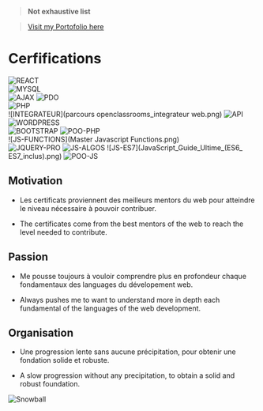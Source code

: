 > **Not exhaustive list**

> [Visit my Portofolio here](https://projets.neworldwebsites.fr/)

# Cerfifications

![REACT](react_openclassroom_5921293698.png)  
![MYSQL](The_Ultimate_MySQL_Bootcamp_Go_from_SQL_Beginner_to_Expert.png)  
![AJAX](AJAX_Lets_build_a_COOL_project_Edwin.png)
![PDO](PHP_with_PDO_ULTIMATE_Crash_Course.png)  
![PHP](PHP_for_Beginners-Become_a_PHP_Master.png)  
![INTEGRATEUR](parcours openclassrooms_integrateur web.png)
![API](openclassrooms_utilisez-des-api-rest-dans-vos-projets-web.png)  
![WORDPRESS](openclassrooms_propulsez-votre-site-avec-wordpress.png)  
![BOOTSTRAP](openclassrooms_prenez-en-main-bootstrap.png)
![POO-PHP](Object_Oriented_PHP_MVC_Traversy.png)  
![JS-FUNCTIONS](Master Javascript Functions.png)  
![JQUERY-PRO](Maîtrise_jQuery_Comme_un_Pro_Guide_Complet.png)
![JS-ALGOS](Javascript-Algorithms.png)
![JS-ES7](JavaScript_Guide_Ultime_(ES6_ ES7_inclus).png)
![POO-JS](Foundation_Javascript_Object_Oriented_JS.png)



## Motivation
* Les certificats proviennent des meilleurs mentors du web pour atteindre le niveau nécessaire à pouvoir contribuer.

* The certificates come from the best mentors of the web to reach the level needed to contribute.

## Passion
* Me pousse toujours à vouloir comprendre plus en profondeur chaque fondamentaux des languages du dévelopement web.

* Always pushes me to want to understand more in depth each fundamental of the languages of the web development.

## Organisation
* Une progression lente sans aucune précipitation, pour obtenir une fondation solide et robuste.

* A slow progression without any precipitation, to obtain a solid and robust foundation.


![Snowball](https://neworldwebsites.fr/cdn/img/snowball.jpg)


